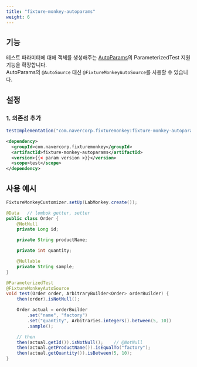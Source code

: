 ```yaml
---
title: "fixture-monkey-autoparams"
weight: 6
---
```


## 기능
테스트 파라미터에 대해 객체를 생성해주는 [AutoParams](https://github.com/AutoParams/AutoParams)의 ParameterizedTest 지원 기능을 확장합니다.  
AutoParams의 `@AutoSource` 대신 `@FixtureMonkeyAutoSource`를 사용할 수 있습니다.

## 설정
### 1. 의존성 추가
```groovy
testImplementation("com.navercorp.fixturemonkey:fixture-monkey-autoparams:0.4.3")
```

```xml
<dependency>
  <groupId>com.navercorp.fixturemonkey</groupId>
  <artifactId>fixture-monkey-autoparams</artifactId>
  <version>{{< param version >}}</version>
  <scope>test</scope>
</dependency>
```

## 사용 예시
```java
FixtureMonkeyCustomizer.setUp(LabMonkey.create());

@Data   // lombok getter, setter
public class Order {
    @NotNull
    private Long id;

    private String productName;

    private int quantity;

    @Nullable
    private String sample;
}

@ParameterizedTest
@FixtureMonkeyAutoSource
void test(Order order, ArbitraryBuilder<Order> orderBuilder) {
    then(order).isNotNull();

    Order actual = orderBuilder
        .set("name", "factory")
        .set("quantity", Arbitraries.integers().between(5, 10))
        .sample();

    // then
    then(actual.getId()).isNotNull();    // @NotNull
    then(actual.getProductName()).isEqualTo("factory");
    then(actual.getQuantity()).isBetween(5, 10);
}
```
